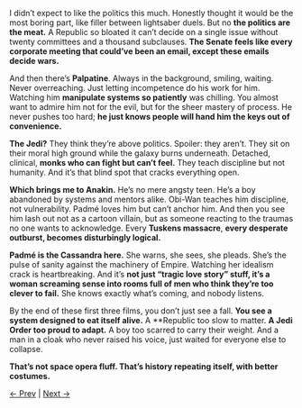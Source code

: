 I didn’t expect to like the politics this much. Honestly thought it would be the most boring part, like filler between lightsaber duels. But no **the politics are the meat.** A Republic so bloated it can’t decide on a single issue without twenty committees and a thousand subclauses. **The Senate feels like every corporate meeting that could’ve been an email, except these emails decide wars.**

And then there’s **Palpatine**. Always in the background, smiling, waiting. Never overreaching. Just letting incompetence do his work for him. Watching him **manipulate systems so patiently** was chilling. You almost want to admire him not for the evil, but for the sheer mastery of process. He never pushes too hard; **he just knows people will hand him the keys out of convenience.**

**The Jedi?** They think they’re above politics. Spoiler: they aren’t. They sit on their moral high ground while the galaxy burns underneath. Detached, clinical, **monks who can fight but can’t feel.** They teach discipline but not humanity. And it’s that blind spot that cracks everything open.

**Which brings me to Anakin.** He’s no mere angsty teen. He’s a boy abandoned by systems and mentors alike. Obi-Wan teaches him discipline, not vulnerability. Padmé loves him but can’t anchor him. And then you see him lash out not as a cartoon villain, but as someone reacting to the traumas no one wants to acknowledge. Every **Tuskens massacre**, **every desperate outburst, becomes disturbingly logical.**

**Padmé is the Cassandra here.** She warns, she sees, she pleads. She’s the pulse of sanity against the machinery of Empire. Watching her idealism crack is heartbreaking. And it’s **not just “tragic love story” stuff, it’s a woman screaming sense into rooms full of men who think they’re too clever to fail.** She knows exactly what’s coming, and nobody listens.

By the end of these first three films, you don’t just see a fall. **You see a system designed to eat itself alive.** A **Republic too slow to matter. **A Jedi Order too proud to adapt.** A boy too scarred to carry their weight. And a man in a cloak who never raised his voice, just waited for everyone else to collapse.

**That’s not space opera fluff. That’s history repeating itself, with better costumes.**

[← Prev](Chapter%200%20%–%20Why%20I%20Watched%20and%20Why%20I%20Wrote%20This) | [Next →](Chapter%202.1%20%–%20Clone%20Wars)
